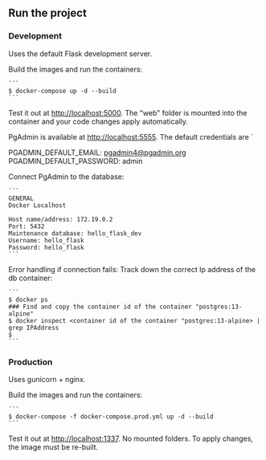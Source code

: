 ## Run the project


### Development

Uses the default Flask development server.

Build the images and run the containers:

    ```
    $ docker-compose up -d --build
    ```

Test it out at [http://localhost:5000](http://localhost:5000). The "web" folder is mounted into the container and your code changes apply automatically.

PgAdmin is available at [http://localhost:5555](http://localhost:5555). The default credentials are `

PGADMIN_DEFAULT_EMAIL: pgadmin4@pgadmin.org
PGADMIN_DEFAULT_PASSWORD: admin

Connect PgAdmin to the database:

    ```
    GENERAL
    Docker Localhost

    Host name/address: 172.19.0.2
    Port: 5432
    Maintenance database: hello_flask_dev
    Username: hello_flask
    Password: hello_flask
    ```

Error handling if connection fails: Track down the correct Ip address of the db container:

    ```
    $ docker ps
    ### Find and copy the container id of the container "postgres:13-alpine"
    $ docker inspect <container id of the container "postgres:13-alpine> | grep IPAddress  
    $ 
    ```

### Production

Uses gunicorn + nginx.

Build the images and run the containers:

    ```
    $ docker-compose -f docker-compose.prod.yml up -d --build
    ```
  Test it out at [http://localhost:1337](http://localhost:1337). No mounted folders. To apply changes, the image must be re-built.



